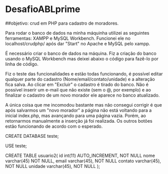 # DesafioABLprime
##objetivo: crud em PHP para cadastro de moradores.

Para rodar o banco de dados na minha máquinha utilizei as seguintes ferramentas: XAMPP e MySQL Workbench. 
Funcionei ele no localhost/crudphp/ após dar "Start" no Apache e MySQL pelo xampp. 

É necessário criar o banco de dados na máquina. Fiz a criação do banco usando o MySQL Workbench mas deixei abaixo o código para fazê-lo por linha de código.

Fiz o teste das funcionalidades e estão todas funcionando, é possível editar qualquer parte do cadastro (Nome/email/contato/unidade) e a alteração fica salva. Ao clicar em "Excluir" o cadastro é tirado do banco. Não é possível inserir um e-mail que não existe (sem o @, por exemplo) e ao finalizar o cadastro de um novo morador ele aparece no banco atualizado.

A única coisa que me incomodou bastante mas não consegui corrigir é que após salvarmos um "novo morador" a página não está voltando para a inicial index.php, mas avançando para uma página vazia. Porém, ao retornarmos manualmente a inserção já foi realizada. Os outros botões estão funcionando de acordo com o esperado.


CREATE DATABASE teste;

USE teste;

CREATE TABLE usuario2(
id int(11) AUTO_INCREMENT, NOT NULL
nome varchar(45) NOT NULL,
email varchar(45), NOT NULL
contato varchar(45), NOT NULL
unidade varchar(45), NOT NULL
);
